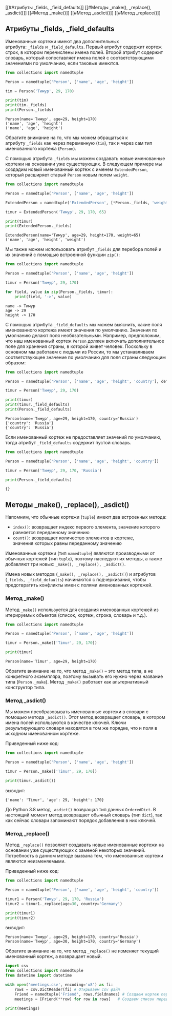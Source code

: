 
[[#Атрибуты _fields, _field_defaults]]
[[#Методы _make(), _replace(), _asdict()]]
[[#Метод _make()]]
[[#Метод _asdict()]]
[[#Метод _replace()]]

## Атрибуты _fields, _field_defaults

Именованные кортежи имеют два дополнительных атрибута: `_fields` и `_field_defaults`. Первый атрибут содержит кортеж строк, в котором перечислены имена полей. Второй атрибут содержит словарь, который сопоставляет имена полей с соответствующими значениями по умолчанию, если таковые имеются.

```python
from collections import namedtuple

Person = namedtuple('Person', ['name', 'age', 'height'])

tim = Person('Тимур', 29, 170)

print(tim)
print(tim._fields)
print(Person._fields)
```

```no-highlight
Person(name='Тимур', age=29, height=170)
('name', 'age', 'height')
('name', 'age', 'height')
```

Обратите внимание на то, что мы можем обращаться к атрибуту `_fields` как через переменную (`tim`), так и через сам тип именованного кортежа (`Person`).

С помощью атрибута `_fields` мы можем создавать новые именованные кортежи на основании уже существующих. В следующем примере мы создадим новый именованный кортеж с именем `ExtendedPerson`, который расширяет старый `Person` новым полем `weight`.

```python
from collections import namedtuple

Person = namedtuple('Person', ['name', 'age', 'height'])

ExtendedPerson = namedtuple('ExtendedPerson', [*Person._fields, 'weight'])  # распаковка полей старого кортежа

timur = ExtendedPerson('Тимур', 29, 170, 65)

print(timur)
print(ExtendedPerson._fields)
```

```no-highlight
ExtendedPerson(name='Тимур', age=29, height=170, weight=65)
('name', 'age', 'height', 'weight')
```

Мы также можем использовать атрибут `_fields` для перебора полей и их значений с помощью встроенной функции `zip()`:

```python
from collections import namedtuple

Person = namedtuple('Person', ['name', 'age', 'height'])

timur = Person('Тимур', 29, 170)

for field, value in zip(Person._fields, timur):
    print(field, '->', value)
```

```no-highlight
name -> Тимур
age -> 29
height -> 170
```

С помощью атрибута `_field_defaults` мы можем выяснить, какие поля именованного кортежа имеют значения по умолчанию. Значения по умолчанию делают поля необязательными. Например, предположим, что наш именованный кортеж `Person` должен включать дополнительное поле для хранения страны, в которой живет человек. Поскольку в основном мы работаем с людьми из России, то мы устанавливаем соответствующее значение по умолчанию для поля страны следующим образом:

```python
from collections import namedtuple

Person = namedtuple('Person', ['name', 'age', 'height', 'country'], defaults=['Russia'])

timur = Person('Тимур', 29, 170)

print(timur)
print(timur._field_defaults)
print(Person._field_defaults)
```

```no-highlight
Person(name='Тимур', age=29, height=170, country='Russia')
{'country': 'Russia'}
{'country': 'Russia'}
```

Если именованный кортеж не предоставляет значений по умолчанию, тогда атрибут `_field_defaults` содержит пустой словарь.


```python
from collections import namedtuple

Person = namedtuple('Person', ['name', 'age', 'height', 'country'])

timur = Person('Тимур', 29, 170, 'Russia')

print(Person._field_defaults)
```

```no-highlight
{}
```

## Методы _make(), _replace(), _asdict()

Напомним, что обычные кортежи (`tuple`) имеют два встроенных метода:

- `index()`: возвращает индекс первого элемента, значение которого равняется переданному значению
- `count()`: возвращает количество элементов в кортеже, значения которых равны переданному значению

Именованные кортежи (тип `namedtuple`) являются производными от обычных кортежей (тип `tuple`), поэтому наследуют их методы, а также добавляют три новых: `_make(), _replace(), _asdict()`.

Имена новых методов (`_make(), _replace(), _asdict()`) и атрибутов (`_fields, _field_defaults`) начинаются с подчеркивания, чтобы предотвратить конфликты имен с полями именованных кортежей.

### Метод _make()

Метод `_make()` используется для создания именованных кортежей из итерируемых объектов (список, кортеж, строка, словарь и т.д.).

```python
from collections import namedtuple

Person = namedtuple('Person', ['name', 'age', 'height'])

timur = Person._make(['Timur', 29, 170])

print(timur)
```

```no-highlight
Person(name='Timur', age=29, height=170)
```

Обратите внимание на то, что метод `_make()` – это метод типа, а не конкретного экземпляра, поэтому вызывать его нужно через название типа (`Person._make`). Метод `_make()` работает как альтернативный конструктор типа.

### Метод _asdict()

Мы можем преобразовывать именованные кортежи в словари с помощью метода `_asdict()`. Этот метод возвращает словарь, в котором имена полей используются в качестве ключей. Ключи результирующего словаря находятся в том же порядке, что и поля в исходном именованном кортеже.

Приведенный ниже код:

```python
from collections import namedtuple

Person = namedtuple('Person', ['name', 'age', 'height'])

timur = Person._make(['Timur', 29, 170])

print(timur._asdict())
```

выводит:

```no-highlight
{'name': 'Timur', 'age': 29, 'height': 170}
```

До Python 3.8 метод `_asdict()` возвращал тип данных `OrderedDict`. В настоящий момент метод возвращает обычный словарь (тип `dict`), так как сейчас словари запоминают порядок добавления в них ключей.

### Метод _replace()

Метод `_replace()` позволяет создавать новые именованные кортежи на основании уже существующих с заменой некоторых значений. Потребность в данном методе вызвана тем, что именованные кортежи являются неизменяемыми.

Приведенный ниже код:

```python
from collections import namedtuple

Person = namedtuple('Person', ['name', 'age', 'height', 'country'])

timur1 = Person('Тимур', 29, 170, 'Russia')
timur2 = timur1._replace(age=30, country='Germany')

print(timur1)
print(timur2)
```

выводит:

```no-highlight
Person(name='Тимур', age=29, height=170, country='Russia')
Person(name='Тимур', age=30, height=170, country='Germany')
```

Обратите внимание на то, что метод `_replace()` не изменяет текущий именованный кортеж, а возвращает новый.




```python
import csv
from collections import namedtuple
from datetime import datetime  

with open('meetings.csv', encoding='u8') as fi:
    rows = csv.DictReader(fi) # Открываем csv файл
    Friend = namedtuple('Friend', rows.fieldnames) # Создаем кортеж передавая ключи из                                                       csv файла
    meetings = [Friend(**row) for row in rows]   # Создаем список передавая значения                                                       словоря

print(meetings)
```